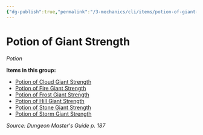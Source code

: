 ```yaml
---
{"dg-publish":true,"permalink":"/3-mechanics/cli/items/potion-of-giant-strength/","tags":["ttrpg-cli/compendium/src/5e/dmg","ttrpg-cli/item/rarity/varies","ttrpg-cli/item/wondrous/potion"]}
---
```


# Potion of Giant Strength
*Potion*  



**Items in this group:**

- [Potion of Cloud Giant Strength](3-Mechanics/CLI/items/potion-of-cloud-giant-strength.md)
- [Potion of Fire Giant Strength](3-Mechanics/CLI/items/potion-of-fire-giant-strength.md)
- [Potion of Frost Giant Strength](3-Mechanics/CLI/items/potion-of-frost-giant-strength.md)
- [Potion of Hill Giant Strength](3-Mechanics/CLI/items/potion-of-hill-giant-strength.md)
- [Potion of Stone Giant Strength](3-Mechanics/CLI/items/potion-of-stone-giant-strength.md)
- [Potion of Storm Giant Strength](3-Mechanics/CLI/items/potion-of-storm-giant-strength.md)

*Source: Dungeon Master's Guide p. 187*
